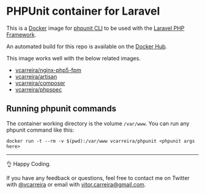 # PHPUnit container for Laravel

This is a [Docker](http://www.docker.com) image for [phpunit CLI](https://phpunit.de/) to be used with the [Laravel PHP Framework](http://laravel.com/).

An automated build for this repo is available on the [Docker Hub](https://registry.hub.docker.com/u/vcarreira/phpunit/).

This image works well with the below related images.

  - [vcarreira/nginx-php5-fpm](https://registry.hub.docker.com/u/vcarreira/nginx-php5-fpm)
  - [vcarreira/artisan](https://registry.hub.docker.com/u/vcarreira/artisan)
  - [vcarreira/composer](https://registry.hub.docker.com/u/vcarreira/composer)
  - [vcarreira/phpspec](https://registry.hub.docker.com/u/vcarreira/phpspec)

## Running phpunit commands
The container working directory is the volume ```/var/www```. You can run any phpunit command like this:

```
docker run -t --rm -v $(pwd):/var/www vcarreira/phpunit <phpunit args here>
```

---

:ok_hand: Happy Coding.

If you have any feedback or questions, feel free to contact me on Twitter with [@vcarreira](https://twitter.com/vcarreira) or email with [vitor.carreira@gmail.com](mailto:vitor.carreira@gmail.com).

